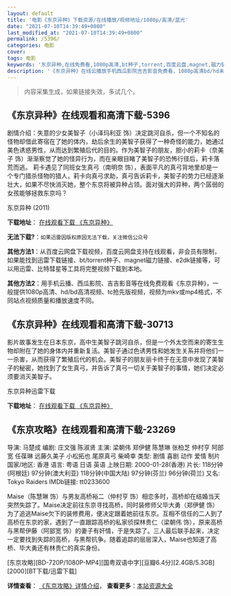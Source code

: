 ```yaml
---
layout: default
title: '电影《东京异种》下载资源/在线播放/视频地址/1080p/高清/蓝光'
date: "2021-07-10T14:39:49+0800"
last_modified_at: "2021-07-10T14:39:49+0800"
permalink: /5396/
categories: 电影
cover:
tags: 电影
keywords: '东京异种,在线免费看,1080p高清,bt种子,torrent,百度云盘,magnet,磁力链,迅雷下载资源'
description: '《东京异种》在线云播放手机西瓜影院吉吉影音免费看，1080p高清bd/hd未删减完整版和tc抢先枪版，mkv/mp4格式，附带bt/torrent种子、magnet/磁力链、百度云盘、网盘资源迅雷下载链接'
---
```


>内容采集生成，如果链接失效，多试几个。


## 《东京异种》在线观看和高清下载-5396

剧情介绍：失意的少女美智子（小泽玛利亚 饰）决定跳河自杀，但一个不知名的怪物却借此寄宿在了她的体内，劫后余生的美智子获得了一种奇怪的能力，她通过美色诱惑男性，从而达到繁殖后代的目的。作为美智子的朋友，胆小的莉卡（奈美子 饰）渐渐察觉了她的怪异行为，而在亲眼目睹了美智子的恐怖行径后，莉卡落荒而逃。 莉卡遇见了同班女生真弓（南明奈 饰），表面平凡的真弓背地里却是一个专门猎杀怪物的猎人，莉卡向真弓求助，真弓告诉莉卡，美智子的势力已经逐渐壮大，如果不尽快消灭她，整个东京将被异种占领。面对强大的异种，两个孱弱的女孩能够拯救东京吗？


东京异种 (2011)

**下载地址**： [在线观看下载 《东京异种》](https://www.btbtdy.me/btdy/dy14006.html) 


**无法下载?**：`如果迅雷因版权原因无法下载，关注微信公众号 `

**其他方法1**：从百度云网盘下载视频，百度云网盘支持在线观看，非会员有限制，如果能找到迅雷下载链接、bt/torrent种子、magnet磁力链接、e2dk链接等，可以用迅雷、比特彗星等工具将完整视频下载到本地。

**其他方法2**：用手机云播、西瓜影院、吉吉影音等在线免费观看《东京异种》，一般提供1080p高清、hd/bd高清视频、tc抢先版视频，视频为mkv或mp4格式，不同站点视频质量和播放速度不同。


## 《东京异种》在线观看和高清下载-30713

影片故事发生在日本东京，高中生美智子跳河自杀，但是一个外太空而来的寄生生物却附在了她的身体内并重新复活。美智子通过色诱男性和她发生关系并将他们一一杀害，从而获得了繁殖后代的机会。美智子的朋友丽卡终于在无意中发现了美智子的秘密，她找到了女生真弓，并告诉了真弓一切关于美智子的事情，她们决定必须要消灭美智子。<br />


东京异种迅雷下载

**下载地址**： [在线观看下载 《东京异种》](https://www.993dy.com//vod-detail-id-18017.html) 


## 《东京攻略》在线观看和高清下载-23269

导演: 马楚成 编剧: 庄文强 陈淑贤 主演: 梁朝伟 郑伊健 陈慧琳 张柏芝 仲村亨 阿部宽 任葆琳 远藤久美子 小松拓也 尾原真弓 柴崎幸 类型: 剧情 喜剧 动作 爱情 制片国家/地区: 香港 语言: 粤语 日语 英语 上映日期: 2000-01-28(香港) 片长: 118分钟(阿根廷) 97分钟(澳大利亚) 118分钟(中国大陆) 97分钟(芬兰) 96分钟(荷兰) 又名: Tokyo Raiders IMDb链接: tt0233600

Maise（陈慧琳 饰）与男友高桥裕二（仲村亨 饰）相恋多时，高桥却在结婚当天突然失踪了。Maise决定前往东京寻找高桥，同时装修师父毕大勇（郑伊健 饰）为了追逃Maise欠下的装修费用，便决定跟着她前往东京。互相不信任的二人到了高桥在东京的家，遇到了一直跟踪高桥的私家侦探林贵仁（梁朝伟 饰），原来高桥与黑帮伊藤（阿部宽 饰）的妻子有奸情，于是失踪了。三人最后联手起来，决定一定要找到失踪的高桥，与黑帮抗争。随着追踪的层层深入，Maise也知道了高桥、毕大勇还有林贵仁的真实身份。


[东京攻略][BD-720P/1080P-MP4][国粤双语中字][豆瓣6.4分][2.4GB/5.3GB][2000][BT下载/迅雷下载]

**详情查看**： [《东京攻略》详情介绍](/movie/23269/)， **查看更多**：[本站资源大全](/movie/t/all/)

